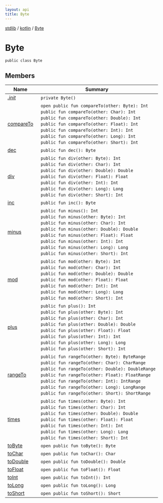 ```yaml
---
layout: api
title: Byte
---
```

[stdlib](../../index.html) / [kotlin](../index.html) / [Byte](index.html)

# Byte

```
public class Byte
```
## Members
| Name | Summary |
|------|---------|
|[*.init*](_init_.html)|&nbsp;&nbsp;`private Byte()`<br>|
|[compareTo](compareTo.html)|&nbsp;&nbsp;`open public fun compareTo(other: Byte): Int`<br>&nbsp;&nbsp;`public fun compareTo(other: Char): Int`<br>&nbsp;&nbsp;`public fun compareTo(other: Double): Int`<br>&nbsp;&nbsp;`public fun compareTo(other: Float): Int`<br>&nbsp;&nbsp;`public fun compareTo(other: Int): Int`<br>&nbsp;&nbsp;`public fun compareTo(other: Long): Int`<br>&nbsp;&nbsp;`public fun compareTo(other: Short): Int`<br>|
|[dec](dec.html)|&nbsp;&nbsp;`public fun dec(): Byte`<br>|
|[div](div.html)|&nbsp;&nbsp;`public fun div(other: Byte): Int`<br>&nbsp;&nbsp;`public fun div(other: Char): Int`<br>&nbsp;&nbsp;`public fun div(other: Double): Double`<br>&nbsp;&nbsp;`public fun div(other: Float): Float`<br>&nbsp;&nbsp;`public fun div(other: Int): Int`<br>&nbsp;&nbsp;`public fun div(other: Long): Long`<br>&nbsp;&nbsp;`public fun div(other: Short): Int`<br>|
|[inc](inc.html)|&nbsp;&nbsp;`public fun inc(): Byte`<br>|
|[minus](minus.html)|&nbsp;&nbsp;`public fun minus(): Int`<br>&nbsp;&nbsp;`public fun minus(other: Byte): Int`<br>&nbsp;&nbsp;`public fun minus(other: Char): Int`<br>&nbsp;&nbsp;`public fun minus(other: Double): Double`<br>&nbsp;&nbsp;`public fun minus(other: Float): Float`<br>&nbsp;&nbsp;`public fun minus(other: Int): Int`<br>&nbsp;&nbsp;`public fun minus(other: Long): Long`<br>&nbsp;&nbsp;`public fun minus(other: Short): Int`<br>|
|[mod](mod.html)|&nbsp;&nbsp;`public fun mod(other: Byte): Int`<br>&nbsp;&nbsp;`public fun mod(other: Char): Int`<br>&nbsp;&nbsp;`public fun mod(other: Double): Double`<br>&nbsp;&nbsp;`public fun mod(other: Float): Float`<br>&nbsp;&nbsp;`public fun mod(other: Int): Int`<br>&nbsp;&nbsp;`public fun mod(other: Long): Long`<br>&nbsp;&nbsp;`public fun mod(other: Short): Int`<br>|
|[plus](plus.html)|&nbsp;&nbsp;`public fun plus(): Int`<br>&nbsp;&nbsp;`public fun plus(other: Byte): Int`<br>&nbsp;&nbsp;`public fun plus(other: Char): Int`<br>&nbsp;&nbsp;`public fun plus(other: Double): Double`<br>&nbsp;&nbsp;`public fun plus(other: Float): Float`<br>&nbsp;&nbsp;`public fun plus(other: Int): Int`<br>&nbsp;&nbsp;`public fun plus(other: Long): Long`<br>&nbsp;&nbsp;`public fun plus(other: Short): Int`<br>|
|[rangeTo](rangeTo.html)|&nbsp;&nbsp;`public fun rangeTo(other: Byte): ByteRange`<br>&nbsp;&nbsp;`public fun rangeTo(other: Char): CharRange`<br>&nbsp;&nbsp;`public fun rangeTo(other: Double): DoubleRange`<br>&nbsp;&nbsp;`public fun rangeTo(other: Float): FloatRange`<br>&nbsp;&nbsp;`public fun rangeTo(other: Int): IntRange`<br>&nbsp;&nbsp;`public fun rangeTo(other: Long): LongRange`<br>&nbsp;&nbsp;`public fun rangeTo(other: Short): ShortRange`<br>|
|[times](times.html)|&nbsp;&nbsp;`public fun times(other: Byte): Int`<br>&nbsp;&nbsp;`public fun times(other: Char): Int`<br>&nbsp;&nbsp;`public fun times(other: Double): Double`<br>&nbsp;&nbsp;`public fun times(other: Float): Float`<br>&nbsp;&nbsp;`public fun times(other: Int): Int`<br>&nbsp;&nbsp;`public fun times(other: Long): Long`<br>&nbsp;&nbsp;`public fun times(other: Short): Int`<br>|
|[toByte](toByte.html)|&nbsp;&nbsp;`open public fun toByte(): Byte`<br>|
|[toChar](toChar.html)|&nbsp;&nbsp;`open public fun toChar(): Char`<br>|
|[toDouble](toDouble.html)|&nbsp;&nbsp;`open public fun toDouble(): Double`<br>|
|[toFloat](toFloat.html)|&nbsp;&nbsp;`open public fun toFloat(): Float`<br>|
|[toInt](toInt.html)|&nbsp;&nbsp;`open public fun toInt(): Int`<br>|
|[toLong](toLong.html)|&nbsp;&nbsp;`open public fun toLong(): Long`<br>|
|[toShort](toShort.html)|&nbsp;&nbsp;`open public fun toShort(): Short`<br>|
